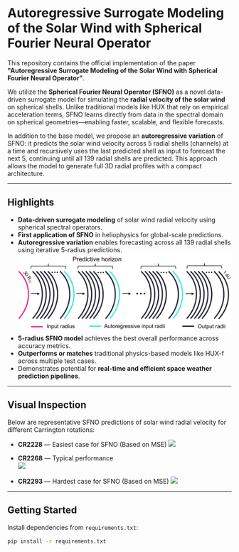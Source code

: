 # Autoregressive Surrogate Modeling of the Solar Wind with Spherical Fourier Neural Operator

This repository contains the official implementation of the paper  
**"Autoregressive Surrogate Modeling of the Solar Wind with Spherical Fourier Neural Operator"**.

We utilize the **Spherical Fourier Neural Operator (SFNO)** as a novel data-driven surrogate model for simulating the **radial velocity of the solar wind** on spherical shells. Unlike traditional models like HUX that rely on empirical acceleration terms, SFNO learns directly from data in the spectral domain on spherical geometries—enabling faster, scalable, and flexible forecasts.

In addition to the base model, we propose an **autoregressive variation** of SFNO: it predicts the solar wind velocity across 5 radial shells (channels) at a time and recursively uses the last predicted shell as input to forecast the next 5, continuing until all 139 radial shells are predicted. This approach allows the model to generate full 3D radial profiles with a compact architecture.

---

## Highlights

- **Data-driven surrogate modeling** of solar wind radial velocity using spherical spectral operators.
- **First application of SFNO** in heliophysics for global-scale predictions.
- **Autoregressive variation** enables forecasting across all 139 radial shells using iterative 5-radius predictions.
  ![](images/autoregressive.png)
- **5-radius SFNO model** achieves the best overall performance across accuracy metrics.
- **Outperforms or matches** traditional physics-based models like HUX-f across multiple test cases.
- Demonstrates potential for **real-time and efficient space weather prediction pipelines**.

---

## Visual Inspection

Below are representative SFNO predictions of solar wind radial velocity for different Carrington rotations:

- **CR2228** — Easiest case for SFNO (Based on MSE)
  ![](images/cr2228.gif)

- **CR2268** — Typical performance  
  ![](images/cr2268.gif)

- **CR2293** — Hardest case for SFNO (Based on MSE)
  ![](images/cr2293.gif)

---

## Getting Started

Install dependencies from `requirements.txt`:

```bash
pip install -r requirements.txt
```